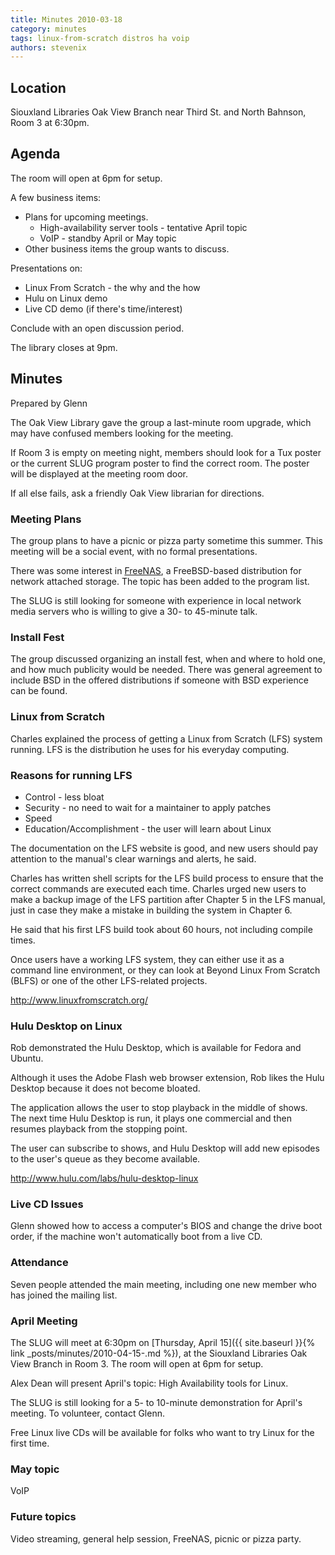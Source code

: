 ```yaml
---
title: Minutes 2010-03-18
category: minutes
tags: linux-from-scratch distros ha voip
authors: stevenix
---
```


## Location

Siouxland Libraries Oak View Branch near Third St. and North Bahnson,
Room 3 at 6:30pm.

## Agenda

The room will open at 6pm for setup.

A few business items:

* Plans for upcoming meetings.
  * High-availability server tools - tentative April topic
  * VoIP - standby April or May topic
* Other business items the group wants to discuss.

Presentations on:

* Linux From Scratch - the why and the how
* Hulu on Linux demo
* Live CD demo (if there's time/interest)

Conclude with an open discussion period.

The library closes at 9pm.

## Minutes

Prepared by Glenn

The Oak View Library gave the group a last-minute room upgrade, which
may have confused members looking for the meeting.

If Room 3 is empty on meeting night, members should look for a Tux
poster or the current SLUG program poster to find the correct room. The
poster will be displayed at the meeting room door.

If all else fails, ask a friendly Oak View librarian for directions.

### Meeting Plans

The group plans to have a picnic or pizza party sometime this summer.
This meeting will be a social event, with no formal presentations.

There was some interest in [FreeNAS](http://freenas.org/), a
FreeBSD-based distribution for network attached storage. The topic has
been added to the program list.

The SLUG is still looking for someone with experience in local network
media servers who is willing to give a 30- to 45-minute talk.

### Install Fest

The group discussed organizing an install fest, when and where to hold
one, and how much publicity would be needed. There was general agreement
to include BSD in the offered distributions if someone with BSD
experience can be found.

### Linux from Scratch

Charles explained the process of getting a Linux from Scratch (LFS)
system running. LFS is the distribution he uses for his everyday
computing.

### Reasons for running LFS

* Control - less bloat
* Security - no need to wait for a maintainer to apply patches
* Speed
* Education/Accomplishment - the user will learn about Linux

The documentation on the LFS website is good, and new users should pay
attention to the manual's clear warnings and alerts, he said.

Charles has written shell scripts for the LFS build process to ensure
that the correct commands are executed each time. Charles urged new
users to make a backup image of the LFS partition after Chapter 5 in the
LFS manual, just in case they make a mistake in building the system in
Chapter 6.

He said that his first LFS build took about 60 hours, not including
compile times.

Once users have a working LFS system, they can either use it as a
command line environment, or they can look at Beyond Linux From Scratch
(BLFS) or one of the other LFS-related projects.

<http://www.linuxfromscratch.org/>

### Hulu Desktop on Linux

Rob demonstrated the Hulu Desktop, which is available for Fedora and
Ubuntu.

Although it uses the Adobe Flash web browser extension, Rob likes the
Hulu Desktop because it does not become bloated.

The application allows the user to stop playback in the middle of shows.
The next time Hulu Desktop is run, it plays one commercial and then
resumes playback from the stopping point.

The user can subscribe to shows, and Hulu Desktop will add new episodes
to the user's queue as they become available.

<http://www.hulu.com/labs/hulu-desktop-linux>

### Live CD Issues

Glenn showed how to access a computer's BIOS and change the drive boot
order, if the machine won't automatically boot from a live CD.

### Attendance

Seven people attended the main meeting, including one new member who has
joined the mailing list.

### April Meeting

The SLUG will meet at 6:30pm on [Thursday, April
15]({{ site.baseurl }}{% link _posts/minutes/2010-04-15-.md %}), at the Siouxland Libraries Oak View
Branch in Room 3. The room will open at 6pm for setup.

Alex Dean will present April's topic: High Availability tools for Linux.

The SLUG is still looking for a 5- to 10-minute demonstration for
April's meeting. To volunteer, contact Glenn.

Free Linux live CDs will be available for folks who want to try Linux
for the first time.

### May topic

VoIP

### Future topics

Video streaming, general help session, FreeNAS, picnic or pizza party.
